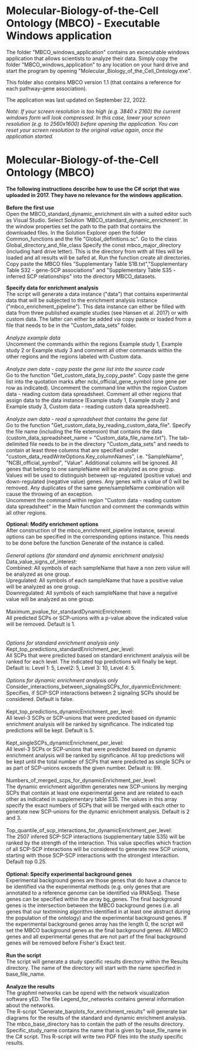 # Molecular-Biology-of-the-Cell Ontology (MBCO) - Executable Windows application
The folder "MBCO_windows_application" contains an excecutable windows application that allows scientists to analyze their data.
Simply copy the folder "MBCO_windows_application" to any location on your hard drive and start the program by opening "Molecular_Biology_of_the_Cell_Ontology.exe".

This folder also contains MBCO version 1.1 (that contains a reference for each pathway-gene association).

The application was last updated on September 22, 2022.

<i>Note: If your screen resolution is too high (e.g. 3840 x 2160) the current windows form will look compressed. In this case, lower your screen resolution (e.g. to 2560x1600) before opening the application. You can reset your screen resolution to the original value again, once the application started.</i>



# Molecular-Biology-of-the-Cell Ontology (MBCO)
<b>The following instructions describe how to use the C# script that was uploaded in 2017. They have no relevance for the windows application. </b><br>
<br>
<b>Before the first use</b><br>
Open the MBCO_standard_dynamic_enrichment.sln with a suited editor such as Visual Studio.
Select Solution 'MBCO_standard_dynamic_enrichment'. In the window properties set the path to the path that contains the downloaded files.
In the Solution Explorer open the folder Common_functions and the file "Global_definitions.sc".
Go to the class Global_directory_and_file_class
Specify the const mbco_major_directory (including hard drive letter). This is the directory from with all files will be loaded and all results will be safed at.
Run the function create all directories.
Copy paste the MBCO files "Supplementary Table S1B.txt","Supplementary Table S32 - gene-SCP associations" and "Supplementary Table S35 - inferred SCP relationships" into the directory MBCO_datasets.

<b>Specify data for enrichment analysis</b><br>
The script will generate a data instance ("data") that contains experimental data that will be subjected to the enrichment analysis instance ("mbco_enrichment_pipeline"). This data instance can either be filled with data from three published example studies (see Hansen et al. 2017) or with custom data. The latter can either be added via copy paste or loaded from a file that needs to be in the "Custom_data_sets" folder.<br>
<br>
<i>Analyze example data</i><br>
   Uncomment the commands within the regions Example study 1, Example study 2 or Example study 3 and comment all other commands within
   the other regions and the regions labeled with Custom data.<br>
   <br>
<i>Analyze own data - copy paste the gene list into the source code</i><br>
   Go to the function "Get_custom_data_by_copy_paste". Copy paste the gene list into the quotation marks after
   ncbi_official_gene_symbol (one gene per row as indicated). Uncomment the command line within the region Custom data - reading custom
   data spreadsheet. Comment all other regions that assign data to the data instance (Example study 1, Example study 2 and Example study
   3, Custom data - reading custom data spreadsheet).<br>
   <br>
   <i>Analyze own data - read a spreadsheet that contains the gene list</i><br>
   Go to the function "Get_custom_data_by_reading_custom_data_file". Specify the file name (including the file extension) that
   contains the data (custom_data_spreadsheet_name = "Custom_data_file_name.txt"). The tab-delimited file needs to be in the directory
   "Custom_data_sets" and needs to contain at least three columns that are specified under "custom_data_readWriteOptions.Key_columnNames", i.e. "SampleName", "NCBI_official_symbol", "Value". Additional columns will be ignored. All genes that belong to one sampleName will be analyzed as one group. Values will be used to distinguish between up-regulated (positive value) and down-regulated (negative value) genes. Any genes with a value of 0 will be removed. Any duplicates of the same gene/sampleName combination  will cause the throwing of an exception.<br>
   Uncomment the command within region "Custom data - reading custom data spreadsheet" in the Main function and comment the commands within all other regions.<br>
  
<b>Optional: Modify enrichment options</b><br>
   After construction of the mbco_enrichment_pipeline instance, several options can be specified in the corresponding options instance. This needs to be done before the function Generate of the instance is called.<br>
   <br>
   <i>General options (for standard and dynamic enrichment analysis)</i><br>
   Data_value_signs_of_interest:<br>
   Combined: All symbols of each sampleName that have a non zero value will be analyzed as one group.<br>
   Upregulated: All symbols of each sampleName that have a positive value will be analyzed as one group.<br>
   Downregulated: All symbols of each sampleName that have a negative value will be analyzed as one group.<br>
   <br>
   Maximum_pvalue_for_standardDynamicEnrichment:<br>
   All predicted SCPs or SCP-unions with a p-value above the indicated value will be removed. Default is 1.<br>
   <br>                                                 
   <i>Options for standard enrichment analysis only</i><br>
   Kept_top_predictions_standardEnrichment_per_level:<br>
   All SCPs that were predicted based on standard enrichment analysis will be ranked                                                       for each level. The indicated top predictions will finally be kept. Default is: Level 1: 5, Level2: 5, Level 3: 10, Level 4: 5.<br>
   <br>
   <i>Options for dynamic enrichment analysis only</i><br>
    Consider_interactions_between_signalingSCPs_for_dyanmicEnrichment: Specifies, if SCP-SCP interactions between 2 signaling SCPs should be considered. Default is false.<br>
    <br>
   Kept_top_predictions_dynamicEnrichment_per_level:<br>
All level-3 SCPs or SCP-unions that were predicted based on dynamic enrichment analysis will be ranked by significance. The indicated top predictions will be kept. Default is 5.<br>
<br>
   Kept_singleSCPs_dynamicEnrichment_per_level:<br>
   All level-3 SCPs or SCP-unions that were predicted based on dynamic enrichment analysis will be ranked by significance. All top predictions will be kept until the total number of SCPs that were predicted as single SCPs or as part of SCP-unions exceeds the given number. Default is: 99.<br>
   <br>
   Numbers_of_merged_scps_for_dynamicEnrichment_per_level:<br>
   The dynamic enrichment algorithm generates new SCP-unions by merging SCPs that contain at least one experimental gene and are related to each other as indicated in supplementary table S35. The values in this array specify the exact numbers of SCPs that will be merged with each other to generate new SCP-unions for the dynamic enrichment analysis. Default is 2 and 3.<br>
   <br>
   Top_quantile_of_scp_interactions_for_dynamicEnrichment_per_level:<br>
   The 2507 infered SCP-SCP interactions (supplementary table S35) will be ranked by the strength of the interaction. This value specifies which fraction of all SCP-SCP interactions will be considered to generate new SCP unions, starting with those SCP-SCP interactions with the strongest interaction. Default top 0.25.<br>
<br>
<b>Optional: Specify experimental background genes</b><br>
   Experimental background genes are those genes that do have a chance to be identified via the experimental methods (e.g. only genes
   that are annotated to a reference genome can be identified via RNASeq). These genes can be specified within the array
   bg_genes. The final background genes is the intersection between the MBCO background genes (i.e. all genes that our textmining algorithm identified in at least one
   abstract during the population of the ontology) and the experimental background genes. If the experimental background genes array has
   the length 0, the script will set the MBCO background genes as the final background
   genes. All MBCO genes and all experimental genes that are not part of the final background genes will be removed before Fisher's Exact test.
   <br>               
<b>Run the script</b><br>
   The script will generate a study specific results directory within the Results directory. The name of the directory will start with
   the name specified in base_file_name.<br>
<br>
<b>Analyze the results</b><br>
   The graphml networks can be opend with the network visualization software yED. The file Legend_for_networks contains general
   information about the networks.<br>
   The R-script "Generate_barplots_for_enrichment_results" will generate bar diagrams for the results of the standard and dynamic
   enrichment analysis. The mbco_base_directory has to contain the path of the results directory. Specific_study_name contains the name
   that is given by base_file_name in the C# script. This R-script will write two PDF files into the study specific results.
   
